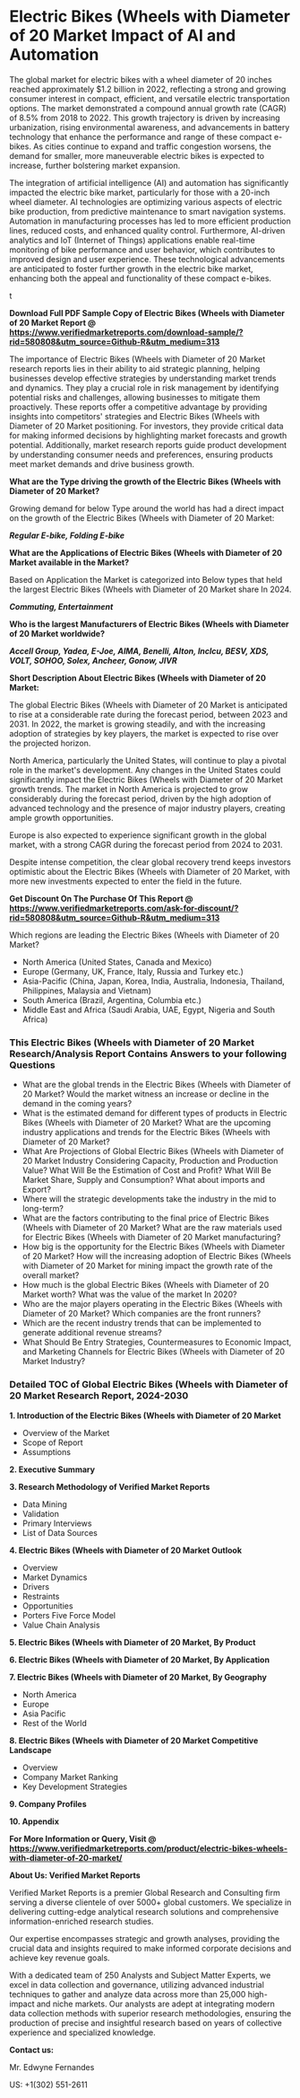 <meta name="title" content="Global Electric Bikes (Wheels with Diameter of 20 Market Impact of AI and Automation"><meta name="description" content="The global market for electric bikes with a wheel diameter of 20 inches reached approximately $1.2 billion in 2022, reflecting a strong and growing consumer interest i"><meta name="title" content="Electric Bikes (Wheels with Diameter of 20 Market Size, Share, Scope, Trends, Growth, Opportunities, Analysis, Forecast"><h1>Electric Bikes (Wheels with Diameter of 20 Market Impact of AI and Automation</h1><p>The global market for electric bikes with a wheel diameter of 20 inches reached approximately $1.2 billion in 2022, reflecting a strong and growing consumer interest in compact, efficient, and versatile electric transportation options. The market demonstrated a compound annual growth rate (CAGR) of 8.5% from 2018 to 2022. This growth trajectory is driven by increasing urbanization, rising environmental awareness, and advancements in battery technology that enhance the performance and range of these compact e-bikes. As cities continue to expand and traffic congestion worsens, the demand for smaller, more maneuverable electric bikes is expected to increase, further bolstering market expansion.</p><p>The integration of artificial intelligence (AI) and automation has significantly impacted the electric bike market, particularly for those with a 20-inch wheel diameter. AI technologies are optimizing various aspects of electric bike production, from predictive maintenance to smart navigation systems. Automation in manufacturing processes has led to more efficient production lines, reduced costs, and enhanced quality control. Furthermore, AI-driven analytics and IoT (Internet of Things) applications enable real-time monitoring of bike performance and user behavior, which contributes to improved design and user experience. These technological advancements are anticipated to foster further growth in the electric bike market, enhancing both the appeal and functionality of these compact e-bikes.</p>t</p><p id="" class=""><strong>Download Full PDF Sample Copy of Electric Bikes (Wheels with Diameter of 20 Market Report @ <a href="https://www.verifiedmarketreports.com/download-sample/?rid=580808&utm_source=Github-R&utm_medium=313" target="_blank">https://www.verifiedmarketreports.com/download-sample/?rid=580808&utm_source=Github-R&utm_medium=313</a></strong></p><p>The importance of&nbsp;Electric Bikes (Wheels with Diameter of 20 Market research reports lies in their ability to aid strategic planning, helping businesses develop effective strategies by understanding market trends and dynamics. They play a crucial role in risk management by identifying potential risks and challenges, allowing businesses to mitigate them proactively. These reports offer a competitive advantage by providing insights into competitors' strategies and Electric Bikes (Wheels with Diameter of 20 Market positioning. For investors, they provide critical data for making informed decisions by highlighting market forecasts and growth potential. Additionally, market research reports guide product development by understanding consumer needs and preferences, ensuring products meet market demands and drive business growth.</p><p><strong>What are the&nbsp;Type driving the growth of the Electric Bikes (Wheels with Diameter of 20 Market?</strong></p><p id="" class="">Growing demand for below Type around the world has had a direct impact on the growth of the Electric Bikes (Wheels with Diameter of 20 Market:</p><em><strong>Regular E-bike, Folding E-bike</strong></em></p><strong>What are the&nbsp;Applications&nbsp;of Electric Bikes (Wheels with Diameter of 20 Market available in the Market?</strong></p><p id="" class="">Based on Application the Market is categorized into Below types that held the largest Electric Bikes (Wheels with Diameter of 20 Market share In 2024.</p><em><strong>Commuting, Entertainment</strong></em></p><strong>Who is the largest Manufacturers of Electric Bikes (Wheels with Diameter of 20 Market worldwide?</strong></p><p><em><strong>Accell Group, Yadea, E-Joe, AIMA, Benelli, Alton, Inclcu, BESV, XDS, VOLT, SOHOO, Solex, Ancheer, Gonow, JIVR</strong></em></p><p id="" class=""><strong>Short Description About Electric Bikes (Wheels with Diameter of 20 Market:</strong></p><p>The global Electric Bikes (Wheels with Diameter of 20 Market is anticipated to rise at a considerable rate during the forecast period, between 2023 and 2031. In 2022, the market is growing steadily, and with the increasing adoption of strategies by key players, the market is expected to rise over the projected horizon.</p><p>North America, particularly the United States, will continue to play a pivotal role in the market's development. Any changes in the United States could significantly impact the Electric Bikes (Wheels with Diameter of 20 Market growth trends. The market in North America is projected to grow considerably during the forecast period, driven by the high adoption of advanced technology and the presence of major industry players, creating ample growth opportunities.</p><p>Europe is also expected to experience significant growth in the global market, with a strong CAGR during the forecast period from 2024 to 2031.</p><p>Despite intense competition, the clear global recovery trend keeps investors optimistic about the Electric Bikes (Wheels with Diameter of 20 Market, with more new investments expected to enter the field in the future.</p><p id="" class=""><strong>Get Discount On The Purchase Of This Report @ <a href="https://www.verifiedmarketreports.com/ask-for-discount/?rid=580808&utm_source=Github-R&utm_medium=313" target="_blank">https://www.verifiedmarketreports.com/ask-for-discount/?rid=580808&utm_source=Github-R&utm_medium=313</a></strong></p>Which regions are leading the Electric Bikes (Wheels with Diameter of 20 Market?</p><ul><li>North America (United States, Canada and Mexico)</li><li>Europe (Germany, UK, France, Italy, Russia and Turkey etc.)</li><li>Asia-Pacific (China, Japan, Korea, India, Australia, Indonesia, Thailand, Philippines, Malaysia and Vietnam)</li><li>South America (Brazil, Argentina, Columbia etc.)</li><li>Middle East and Africa (Saudi Arabia, UAE, Egypt, Nigeria and South Africa)</li></ul><h3 id="" class="">This Electric Bikes (Wheels with Diameter of 20 Market Research/Analysis Report Contains Answers to your following Questions</h3><ul><li>What are the global trends in the Electric Bikes (Wheels with Diameter of 20 Market? Would the market witness an increase or decline in the demand in the coming years?</li><li>What is the estimated demand for different types of products in Electric Bikes (Wheels with Diameter of 20 Market? What are the upcoming industry applications and trends for the Electric Bikes (Wheels with Diameter of 20 Market?</li><li>What Are Projections of Global Electric Bikes (Wheels with Diameter of 20 Market Industry Considering Capacity, Production and Production Value? What Will Be the Estimation of Cost and Profit? What Will Be Market Share, Supply and Consumption? What about imports and Export?</li><li>Where will the strategic developments take the industry in the mid to long-term?</li><li>What are the factors contributing to the final price of Electric Bikes (Wheels with Diameter of 20 Market? What are the raw materials used for Electric Bikes (Wheels with Diameter of 20 Market manufacturing?</li><li>How big is the opportunity for the Electric Bikes (Wheels with Diameter of 20 Market? How will the increasing adoption of Electric Bikes (Wheels with Diameter of 20 Market for mining impact the growth rate of the overall market?</li><li>How much is the global Electric Bikes (Wheels with Diameter of 20 Market worth? What was the value of the market In 2020?</li><li>Who are the major players operating in the Electric Bikes (Wheels with Diameter of 20 Market? Which companies are the front runners?</li><li>Which are the recent industry trends that can be implemented to generate additional revenue streams?</li><li>What Should Be Entry Strategies, Countermeasures to Economic Impact, and Marketing Channels for Electric Bikes (Wheels with Diameter of 20 Market Industry?</li></ul><h3 id="" class="">Detailed TOC of Global Electric Bikes (Wheels with Diameter of 20 Market Research Report, 2024-2030</h3><p id="" class=""><strong>1. Introduction of the Electric Bikes (Wheels with Diameter of 20 Market</strong></p><ul><li>Overview of the Market</li><li>Scope of Report</li><li>Assumptions</li></ul><p id="" class=""><strong>2. Executive Summary</strong></p><p id="" class=""><strong>3. Research Methodology of Verified Market Reports</strong></p><ul><li>Data Mining</li><li>Validation</li><li>Primary Interviews</li><li>List of Data Sources</li></ul><p id="" class=""><strong>4. Electric Bikes (Wheels with Diameter of 20 Market Outlook</strong></p><ul><li>Overview</li><li>Market Dynamics</li><li>Drivers</li><li>Restraints</li><li>Opportunities</li><li>Porters Five Force Model</li><li>Value Chain Analysis</li></ul><p id="" class=""><strong>5. Electric Bikes (Wheels with Diameter of 20 Market, By Product</strong></p><p id="" class=""><strong>6. Electric Bikes (Wheels with Diameter of 20 Market, By Application</strong></p><p id="" class=""><strong>7. Electric Bikes (Wheels with Diameter of 20 Market, By Geography</strong></p><ul><li>North America</li><li>Europe</li><li>Asia Pacific</li><li>Rest of the World</li></ul><p id="" class=""><strong>8. Electric Bikes (Wheels with Diameter of 20 Market Competitive Landscape</strong></p><ul><li>Overview</li><li>Company Market Ranking</li><li>Key Development Strategies</li></ul><p id="" class=""><strong>9. Company Profiles</strong></p><p id="" class=""><strong>10. Appendix</strong></p><p id="" class=""><strong>For More Information or Query, Visit @ <a href="https://www.verifiedmarketreports.com/product/electric-bikes-wheels-with-diameter-of-20-market/" target="_blank">https://www.verifiedmarketreports.com/product/electric-bikes-wheels-with-diameter-of-20-market/</a></strong></p><p id="" class=""><strong>About Us: Verified Market Reports</strong></p><p id="" class="">Verified Market Reports is a premier Global Research and Consulting firm serving a diverse clientele of over 5000+ global customers. We specialize in delivering cutting-edge analytical research solutions and comprehensive information-enriched research studies.</p><p id="" class="">Our expertise encompasses strategic and growth analyses, providing the crucial data and insights required to make informed corporate decisions and achieve key revenue goals.</p><p id="" class="">With a dedicated team of 250 Analysts and Subject Matter Experts, we excel in data collection and governance, utilizing advanced industrial techniques to gather and analyze data across more than 25,000 high-impact and niche markets. Our analysts are adept at integrating modern data collection methods with superior research methodologies, ensuring the production of precise and insightful research based on years of collective experience and specialized knowledge.</p><p id="" class=""><strong>Contact us:</strong></p><p id="" class="">Mr. Edwyne Fernandes</p><p id="" class="">US: +1(302) 551-2611</p>